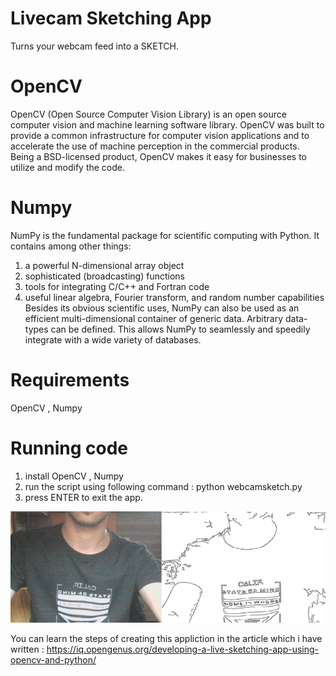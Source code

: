 # Livecam Sketching App
Turns your webcam feed into a SKETCH.

# OpenCV
OpenCV (Open Source Computer Vision Library) is an open source computer vision and machine learning software library.
OpenCV was built to provide a common infrastructure for computer vision applications and to accelerate the use of machine perception in the commercial products.
Being a BSD-licensed product, OpenCV makes it easy for businesses to utilize and modify the code.

# Numpy
NumPy is the fundamental package for scientific computing with Python. It contains among other things:
1. a powerful N-dimensional array object
2. sophisticated (broadcasting) functions
3. tools for integrating C/C++ and Fortran code
4. useful linear algebra, Fourier transform, and random number capabilities
Besides its obvious scientific uses, NumPy can also be used as an efficient multi-dimensional container of generic data. Arbitrary data-types can be defined. This allows NumPy to seamlessly and speedily integrate with a wide variety of databases.

# Requirements 
OpenCV , Numpy

# Running code 
1. install OpenCV , Numpy
2. run the script using following command : python webcamsketch.py
3. press ENTER to exit the app.

![Output](output.png)

You can learn the steps of creating this appliction in the article which i have written :
https://iq.opengenus.org/developing-a-live-sketching-app-using-opencv-and-python/
